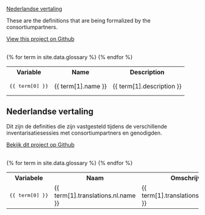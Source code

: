 ---
---
<a href="#nl">Nederlandse vertaling</a>

These are the definitions that are being formalized by the consortiumpartners.

<a href="https://github.com/algoritmeregister/algoritmeregister-metadata-standaard">View this project on Github</a>

<br>
<table>
    <tr>
        <th>Variable</th>
        <th>Name</th>
        <th>Description</th>
    </tr>
    {% for term in site.data.glossary %}
    <tr>
        <td><pre>{{ term[0] }}</pre></td>
        <td>{{ term[1].name }}</td>
        <td>{{ term[1].description }}</td>
    </tr>
    {% endfor %}
</table>

<a name="nl"></a>
<h2>Nederlandse vertaling</h2>

Dit zijn de definities die zijn vastgesteld tijdens de verschillende inventarisatiesessies met consortiumpartners en genodigden.

<a href="https://github.com/algoritmeregister/algoritmeregister-metadata-standaard">Bekijk dit project op Github</a>

<br>
<table>
    <tr>
        <th>Variabele</th>
        <th>Naam</th>
        <th>Omschrijving</th>
    </tr>
    {% for term in site.data.glossary %}
    <tr>
        <td><pre>{{ term[0] }}</pre></td>
        <td>{{ term[1].translations.nl.name }}</td>
        <td>{{ term[1].translations.nl.description }}</td>
    </tr>
    {% endfor %}
</table>
